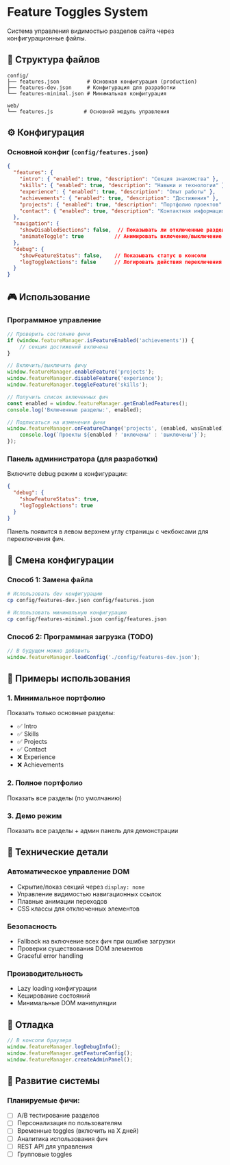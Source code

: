 # Feature Toggles System

Система управления видимостью разделов сайта через конфигурационные файлы.

## 📁 Структура файлов

```
config/
├── features.json         # Основная конфигурация (production)
├── features-dev.json     # Конфигурация для разработки
└── features-minimal.json # Минимальная конфигурация

web/
└── features.js          # Основной модуль управления
```

## ⚙️ Конфигурация

### Основной конфиг (`config/features.json`)

```json
{
  "features": {
    "intro": { "enabled": true, "description": "Секция знакомства" },
    "skills": { "enabled": true, "description": "Навыки и технологии" },
    "experience": { "enabled": true, "description": "Опыт работы" },
    "achievements": { "enabled": true, "description": "Достижения" },
    "projects": { "enabled": true, "description": "Портфолио проектов" },
    "contact": { "enabled": true, "description": "Контактная информация" }
  },
  "navigation": {
    "showDisabledSections": false,  // Показывать ли отключенные разделы в меню
    "animateToggle": true          // Анимировать включение/выключение
  },
  "debug": {
    "showFeatureStatus": false,    // Показывать статус в консоли
    "logToggleActions": false      // Логировать действия переключения
  }
}
```

## 🎮 Использование

### Программное управление

```javascript
// Проверить состояние фичи
if (window.featureManager.isFeatureEnabled('achievements')) {
    // секция достижений включена
}

// Включить/выключить фичу
window.featureManager.enableFeature('projects');
window.featureManager.disableFeature('experience');
window.featureManager.toggleFeature('skills');

// Получить список включенных фич
const enabled = window.featureManager.getEnabledFeatures();
console.log('Включенные разделы:', enabled);

// Подписаться на изменения фичи
window.featureManager.onFeatureChange('projects', (enabled, wasEnabled) => {
    console.log(`Проекты ${enabled ? 'включены' : 'выключены'}`);
});
```

### Панель администратора (для разработки)

Включите debug режим в конфигурации:

```json
{
  "debug": {
    "showFeatureStatus": true,
    "logToggleActions": true
  }
}
```

Панель появится в левом верхнем углу страницы с чекбоксами для переключения фич.

## 🔄 Смена конфигурации

### Способ 1: Замена файла
```bash
# Использовать dev конфигурацию
cp config/features-dev.json config/features.json

# Использовать минимальную конфигурацию  
cp config/features-minimal.json config/features.json
```

### Способ 2: Программная загрузка (TODO)
```javascript
// В будущем можно добавить
window.featureManager.loadConfig('./config/features-dev.json');
```

## 🎯 Примеры использования

### 1. Минимальное портфолио
Показать только основные разделы:
- ✅ Intro
- ✅ Skills  
- ✅ Projects
- ✅ Contact
- ❌ Experience
- ❌ Achievements

### 2. Полное портфолио
Показать все разделы (по умолчанию)

### 3. Демо режим
Показать все разделы + админ панель для демонстрации

## 🔧 Технические детали

### Автоматическое управление DOM
- Скрытие/показ секций через `display: none`
- Управление видимостью навигационных ссылок
- Плавные анимации переходов
- CSS классы для отключенных элементов

### Безопасность
- Fallback на включение всех фич при ошибке загрузки
- Проверки существования DOM элементов
- Graceful error handling

### Производительность
- Lazy loading конфигурации
- Кеширование состояний
- Минимальные DOM манипуляции

## 🐛 Отладка

```javascript
// В консоли браузера
window.featureManager.logDebugInfo();
window.featureManager.getFeatureConfig();
window.featureManager.createAdminPanel();
```

## 🚀 Развитие системы

### Планируемые фичи:
- [ ] A/B тестирование разделов
- [ ] Персонализация по пользователям
- [ ] Временные toggles (включить на X дней)
- [ ] Аналитика использования фич
- [ ] REST API для управления
- [ ] Групповые toggles 